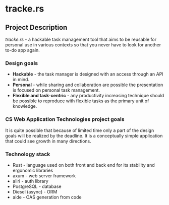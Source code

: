 # tracke.rs

## Project Description

_tracke.rs_ - a hackable task management tool that aims to be reusable for
personal use in various contexts so that you never have to look for another
to-do app again.

### Design goals

- __Hackable__ - the task manager is designed with an access through an API in
mind.
- __Personal__ - while sharing and collaboration are possible the presentation
is focused on personal task management.
- __Flexible and task-centric__ - any productivity increasing technique should
be possible to reproduce with flexible tasks as the primary unit of knowledge.

### CS Web Application Technologies project goals

It is quite possible that because of limited time only a part of the design
goals will be realized by the deadline. It is a conceptually simple
application that could see growth in many directions.

### Technology stack
- Rust - language used on both front and back end for its stability and
ergonomic libraries
- axum - web server framework
- aliri - auth library
- PostgreSQL - database
- Diesel (async) - ORM
- aide - OAS generation from code
